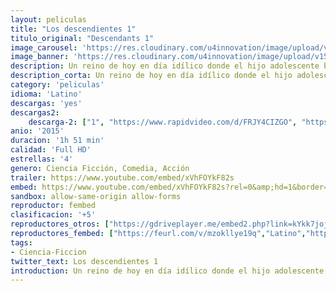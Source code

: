 ```yaml
---
layout: peliculas
title: "Los descendientes 1"
titulo_original: "Descendants 1"
image_carousel: 'https://res.cloudinary.com/u4innovation/image/upload/v1564874490/descendientes1-min_gravzf.jpg'
image_banner: 'https://res.cloudinary.com/u4innovation/image/upload/v1564874496/descendants-1-min_avfvfp.jpg'
description: Un reino de hoy en día idílico donde el hijo adolescente benevolente del rey Adán y la reina Belle ofrece una oportunidad de redención de los descendendientes de los villanos clásicos de Disney, Cruella De Vil (Carlos), Maléfica (Mal), la Reina Malvada (Evie) y Jafar (Jay).
description_corta: Un reino de hoy en día idílico donde el hijo adolescente benevolente del rey Adán y la reina Belle ofrece una oportunidad de redención de los descendendientes de los villanos clásicos de Disney, Cruella De Vil (Carlos), Maléfica (Mal), la Reina Malvada (Evie) y Jafar (Jay).
category: 'peliculas'
idioma: 'Latino'
descargas: 'yes'
descargas2:
    descarga-2: ["1", "https://www.rapidvideo.com/d/FRJY4CIZGO", "https://www.google.com/s2/favicons?domain=www.rapidvideo.com","RapidVideo","https://res.cloudinary.com/imbriitneysam/image/upload/v1541473684/mexico.png", "Latino", "Full HD"]
anio: '2015'
duracion: '1h 51 min'
calidad: 'Full HD'
estrellas: '4'
genero: Ciencia Ficción, Comedia, Acción
trailer: https://www.youtube.com/embed/xVhFOYkF82s
embed: https://www.youtube.com/embed/xVhFOYkF82s?rel=0&amp;hd=1&border=0&wmode=opaque&enablejsapi=1&modestbranding=1&controls=1&showinfo=1
sandbox: allow-same-origin allow-forms
reproductor: fembed
clasificacion: '+5'
reproductores_otros: ["https://gdriveplayer.me/embed2.php?link=kYkk7jojrARx%252B0bkObvE4QwwB7%252B6dM%252FV8uYmoIj1%252BTTnudax%252Fv68ZxqSzp0YuzgtH6RAFfrTUgEZ%252Fya2VMnlQIn23%252BinEc7V%252BQXv0exje6YRycNKOHE06fxCMcsJzV7I324w9YoJgbHCM4lyz78zp8DkerJ950PgkjoLjWiA4Hj0ulToOR%252FjQoqmjLd%252Fi9V9yOaxVyBSaZ1Hxq%252BqA%252BAAPJ","Latino","https://www.zembed.to/public/dist/asteroid.html?id=2d7beb6a2d39ec1a09f7d33127ce300c&title=Descendants","Latino","https://movcloud.net/embed/no-50f_T3Ftr","Latino","https://mstream.press/6ox15kq2i73g","Latino"]
reproductores_fembed: ["https://feurl.com/v/mzokllye19q","Latino","https://feurl.com/v/7q977m2xw9g","Latino"]
tags:
- Ciencia-Ficcion
twitter_text: Los descendientes 1
introduction: Un reino de hoy en día idílico donde el hijo adolescente benevolente del rey Adán y la reina Belle ofrece una oportunidad de redención de los descendendientes de los villanos clásicos de Disney, Cruella De Vil (Carlos), Maléfica (Mal), la Reina Malvada (Evie) y Jafar (Jay).
---
```












